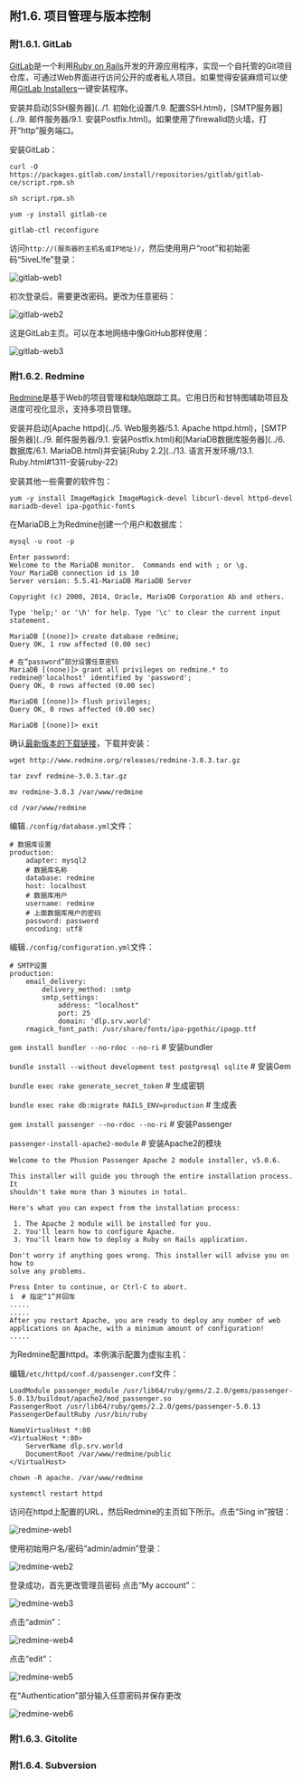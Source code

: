 ## 附1.6. 项目管理与版本控制

### 附1.6.1. GitLab

[GitLab](http://gitlab.org/)是一个利用[Ruby on Rails](http://rubyonrails.org/)开发的开源应用程序，实现一个自托管的Git项目仓库，可通过Web界面进行访问公开的或者私人项目。如果觉得安装麻烦可以使用[GitLab Installers](https://bitnami.com/stack/gitlab)一键安装程序。

安装并启动[SSH服务器](../1. 初始化设置/1.9. 配置SSH.html)，[SMTP服务器](../9. 邮件服务器/9.1. 安装Postfix.html)。如果使用了firewalld防火墙，打开“http”服务端口。

安装GitLab：

`curl -O https://packages.gitlab.com/install/repositories/gitlab/gitlab-ce/script.rpm.sh`

`sh script.rpm.sh`

`yum -y install gitlab-ce`

`gitlab-ctl reconfigure`

访问`http://(服务器的主机名或IP地址)/`，然后使用用户“root”和初始密码“5iveL!fe”登录：

![gitlab-web1](../Contents/gitlab-web1.png)

初次登录后，需要更改密码。更改为任意密码：

![gitlab-web2](../Contents/gitlab-web2.png)

这是GitLab主页。可以在本地网络中像GitHub那样使用：

![gitlab-web3](../Contents/gitlab-web3.png)

### 附1.6.2. Redmine

[Redmine](https://www.redmine.org/)是基于Web的项目管理和缺陷跟踪工具。它用日历和甘特图辅助项目及进度可视化显示，支持多项目管理。

安装并启动[Apache httpd](../5. Web服务器/5.1. Apache httpd.html)，[SMTP服务器](../9. 邮件服务器/9.1. 安装Postfix.html)和[MariaDB数据库服务器](../6. 数据库/6.1. MariaDB.html)并安装[Ruby 2.2](../13. 语言开发环境/13.1. Ruby.html#1311-安装ruby-22)

安装其他一些需要的软件包：

`yum -y install ImageMagick ImageMagick-devel libcurl-devel httpd-devel mariadb-devel ipa-pgothic-fonts`

在MariaDB上为Redmine创建一个用户和数据库：

`mysql -u root -p`

```
Enter password:
Welcome to the MariaDB monitor.  Commands end with ; or \g.
Your MariaDB connection id is 10
Server version: 5.5.41-MariaDB MariaDB Server

Copyright (c) 2000, 2014, Oracle, MariaDB Corporation Ab and others.

Type 'help;' or '\h' for help. Type '\c' to clear the current input statement.

MariaDB [(none)]> create database redmine; 
Query OK, 1 row affected (0.00 sec)

# 在“password”部分设置任意密码
MariaDB [(none)]> grant all privileges on redmine.* to redmine@'localhost' identified by 'password'; 
Query OK, 0 rows affected (0.00 sec)

MariaDB [(none)]> flush privileges; 
Query OK, 0 rows affected (0.00 sec)

MariaDB [(none)]> exit
```

确认[最新版本的下载链接](http://www.redmine.org/projects/redmine/wiki/Download)，下载并安装：

`wget http://www.redmine.org/releases/redmine-3.0.3.tar.gz`

`tar zxvf redmine-3.0.3.tar.gz`

`mv redmine-3.0.3 /var/www/redmine`

`cd /var/www/redmine`

编辑`./config/database.yml`文件：

```
# 数据库设置
production:
    adapter: mysql2
    # 数据库名称
    database: redmine
    host: localhost
    # 数据库用户
    username: redmine
    # 上面数据库用户的密码
    password: password
    encoding: utf8
```

编辑`./config/configuration.yml`文件：

```
# SMTP设置
production:
    email_delivery:
        delivery_method: :smtp
        smtp_settings:
            address: "localhost"
            port: 25
            domain: 'dlp.srv.world'
    rmagick_font_path: /usr/share/fonts/ipa-pgothic/ipagp.ttf
```

`gem install bundler --no-rdoc --no-ri` # 安装bundler

`bundle install --without development test postgresql sqlite` # 安装Gem

`bundle exec rake generate_secret_token` # 生成密钥

`bundle exec rake db:migrate RAILS_ENV=production` # 生成表

`gem install passenger --no-rdoc --no-ri` # 安装Passenger

`passenger-install-apache2-module` # 安装Apache2的模块

```
Welcome to the Phusion Passenger Apache 2 module installer, v5.0.6.

This installer will guide you through the entire installation process. It
shouldn't take more than 3 minutes in total.

Here's what you can expect from the installation process:

 1. The Apache 2 module will be installed for you.
 2. You'll learn how to configure Apache.
 3. You'll learn how to deploy a Ruby on Rails application.

Don't worry if anything goes wrong. This installer will advise you on how to
solve any problems.

Press Enter to continue, or Ctrl-C to abort.
1  # 指定“1”并回车
.....
.....
After you restart Apache, you are ready to deploy any number of web
applications on Apache, with a minimum amount of configuration!
.....
```

为Redmine配置httpd。本例演示配置为虚拟主机：

编辑`/etc/httpd/conf.d/passenger.conf`文件：

```
LoadModule passenger_module /usr/lib64/ruby/gems/2.2.0/gems/passenger-5.0.13/buildout/apache2/mod_passenger.so
PassengerRoot /usr/lib64/ruby/gems/2.2.0/gems/passenger-5.0.13
PassengerDefaultRuby /usr/bin/ruby

NameVirtualHost *:80
<VirtualHost *:80>
    ServerName dlp.srv.world
    DocumentRoot /var/www/redmine/public
</VirtualHost>
```

`chown -R apache. /var/www/redmine`

`systemctl restart httpd`

访问在httpd上配置的URL，然后Redmine的主页如下所示。点击“Sing in”按钮：

![redmine-web1](../Contents/redmine-web1.png)

使用初始用户名/密码“admin/admin”登录：

![redmine-web2](../Contents/redmine-web2.png)

登录成功，首先更改管理员密码 点击“My account”：

![redmine-web3](../Contents/redmine-web3.png)

点击“admin”：

![redmine-web4](../Contents/redmine-web4.png)

点击“edit”：

![redmine-web5](../Contents/redmine-web5.png)

在“Authentication”部分输入任意密码并保存更改

![redmine-web6](../Contents/redmine-web6.png)

### 附1.6.3. Gitolite

















### 附1.6.4. Subversion





